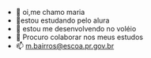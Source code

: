 - 👋 oi,me chamo maria 
- 👀estou estudando pelo alura
- 🌱 estou me desenvolvendo no voléio
- 💞️ Procuro colaborar nos meus estudos
- 📫 m.bairros@escoa.pr.gov.br

<!---
mariaalenca/mariaalenca is a ✨ special ✨ repository because its `README.md` (this file) appears on your GitHub profile.
You can click the Preview link to take a look at your changes.
--->
